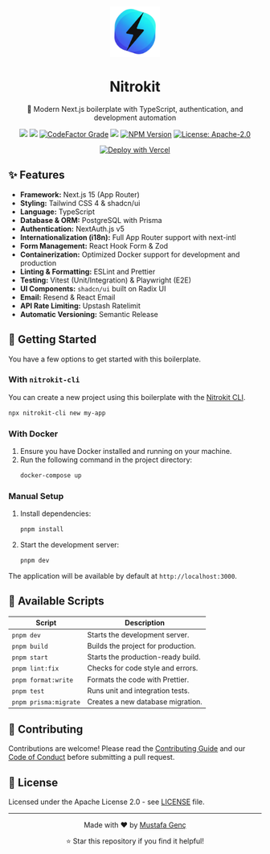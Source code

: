 <div align="center">
  <a href="https://nitrokit.tr">
    <img alt="Nitrokit Logo" src="https://raw.githubusercontent.com/nitrokit/nitrokit-nextjs/refs/heads/main/public/images/logos/nitrokit.png" height="100">
  </a>

# Nitrokit

🚀 Modern Next.js boilerplate with TypeScript, authentication, and development automation

<a href="https://github.com/nitrokit/nitrokit-nextjs"><img src="https://vercelbadge.vercel.app/api/nitrokit/nitrokit-nextjs"/></a> <a href="https://codecov.io/gh/nitrokit/nitrokit-nextjs"><img src="https://codecov.io/gh/nitrokit/nitrokit-nextjs/graph/badge.svg?token=7V4UDZX9FC"/></a> <a href="https://www.codefactor.io/repository/github/nitrokit/nitrokit-nextjs"><img src="https://img.shields.io/codefactor/grade/github/nitrokit/nitrokit-nextjs?style=flat" alt="CodeFactor Grade"></a> <a title="Crowdin" target="_blank" href="https://crowdin.com/project/nitrokit"><img src="https://badges.crowdin.net/nitrokit/localized.svg"></a> <a href="https://www.npmjs.com/package/nitrokit-cli"><img alt="NPM Version" src="https://img.shields.io/npm/v/nitrokit-cli?label=nitrokit-cli"></a> <a href="https://opensource.org/licenses/Apache-2.0"><img src="https://img.shields.io/badge/License-Apache%202.0-blue.svg" alt="License: Apache-2.0"></a> 

[![Deploy with Vercel](https://vercel.com/button)](https://vercel.com/new/clone?repository-url=http%3A%2F%2Fgithub.com%2Fnitrokit%2Fnitrokit-nextjs&env=AUTH_SECRET,DATABASE_URL,GOOGLE_SITE_VERIFICATION,GOOGLE_ANALYTICS,YANDEX_VERIFICATION,EMAIL_PROVIDER,RESEND_API_KEY,RESEND_AUDIENCE_ID,RESEND_FROM_EMAIL,UPSTASH_REDIS_REST_URL&project-name=nitrokit&repository-name=nitrokit-nextjs&demo-title=Nitrokit&demo-description=%F0%9F%9A%80%20A%20modern%20and%20production-ready%20Next.js%20boilerplate.%20It%20provides%20a%20quick%20start%20with%20TypeScript%2C%20i18n%20support%2C%20and%20automated%20tooling.&demo-url=https%3A%2F%2Fpreview.nitrokit.tr&demo-image=https%3A%2F%2Fraw.githubusercontent.com%2Fnitrokit%2Fnitrokit-nextjs%2Frefs%2Fheads%2Fmain%2Fpublic%2Fscreenshots%2Fscreenshot-1.png)

</div>

## ✨ Features

-   **Framework:** Next.js 15 (App Router)
-   **Styling:** Tailwind CSS 4 & shadcn/ui
-   **Language:** TypeScript
-   **Database & ORM:** PostgreSQL with Prisma
-   **Authentication:** NextAuth.js v5
-   **Internationalization (i18n):** Full App Router support with next-intl
-   **Form Management:** React Hook Form & Zod
-   **Containerization:** Optimized Docker support for development and production
-   **Linting & Formatting:** ESLint and Prettier
-   **Testing:** Vitest (Unit/Integration) & Playwright (E2E)
-   **UI Components:** `shadcn/ui` built on Radix UI
-   **Email:** Resend & React Email
-   **API Rate Limiting:** Upstash Ratelimit
-   **Automatic Versioning:** Semantic Release

## 🚀 Getting Started

You have a few options to get started with this boilerplate.

### With `nitrokit-cli`

You can create a new project using this boilerplate with the [Nitrokit CLI](https://www.npmjs.com/package/nitrokit-cli).

```bash
npx nitrokit-cli new my-app
```

### With Docker

1.  Ensure you have Docker installed and running on your machine.
2.  Run the following command in the project directory:
    ```bash
    docker-compose up
    ```

### Manual Setup 

1.  Install dependencies:
    ```bash
    pnpm install
    ```
2.  Start the development server:
    ```bash
    pnpm dev
    ```

The application will be available by default at `http://localhost:3000`.

## 📜 Available Scripts

| Script                | Description                        |
| --------------------- | ---------------------------------- |
| `pnpm dev`            | Starts the development server.     |
| `pnpm build`          | Builds the project for production. |
| `pnpm start`          | Starts the production-ready build. |
| `pnpm lint:fix`       | Checks for code style and errors.  |
| `pnpm format:write`   | Formats the code with Prettier.    |
| `pnpm test`           | Runs unit and integration tests.   |
| `pnpm prisma:migrate` | Creates a new database migration.  |

## 🤝 Contributing

Contributions are welcome! Please read the [Contributing Guide](CONTRIBUTING.md) and our [Code of Conduct](CODE_OF_CONDUCT.md) before submitting a pull request.

## 📝 License

Licensed under the Apache License 2.0 - see [LICENSE](LICENSE) file.

---

<div align="center">
  <p>Made with ❤️ by <a href="https://mustafagenc.info">Mustafa Genç</a></p>
  <p>⭐ Star this repository if you find it helpful!</p>
</div>
